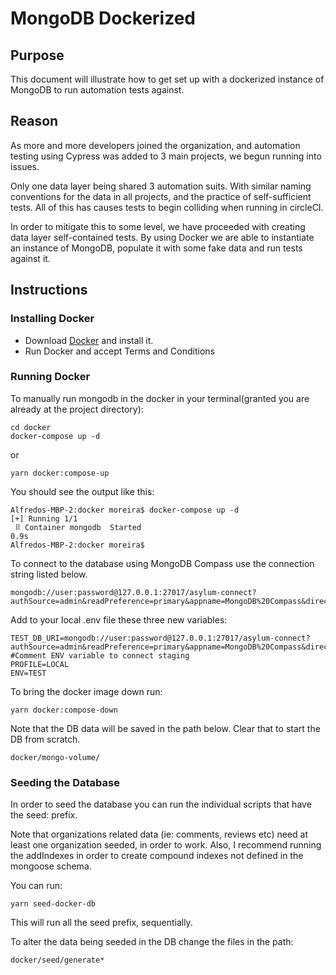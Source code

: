 # MongoDB Dockerized

## Purpose

This document will illustrate how to get set up with a dockerized instance of MongoDB to run automation tests against.

## Reason

As more and more developers joined the organization, and automation testing using Cypress was added to 3 main projects, we begun running into issues.

Only one data layer being shared 3 automation suits. With similar naming conventions for the data in all projects, and the practice of self-sufficient tests. All of this has causes tests to begin colliding when running in circleCI.

In order to mitigate this to some level, we have proceeded with creating data layer self-contained tests. By using Docker we are able to instantiate an instance of MongoDB, populate it with some fake data and run tests against it.

## Instructions

### Installing Docker

- Download [Docker](https://www.docker.com/products/docker-desktop) and install it.
- Run Docker and accept Terms and Conditions

### Running Docker

To manually run mongodb in the docker in your terminal(granted you are already at the project directory):

```
cd docker
docker-compose up -d
```

or

```
yarn docker:compose-up
```

You should see the output like this:

```
Alfredos-MBP-2:docker moreira$ docker-compose up -d
[+] Running 1/1
 ⠿ Container mongodb  Started                                               0.9s
Alfredos-MBP-2:docker moreira$
```

To connect to the database using MongoDB Compass use the connection string listed below.

```
mongodb://user:password@127.0.0.1:27017/asylum-connect?authSource=admin&readPreference=primary&appname=MongoDB%20Compass&directConnection=true&ssl=false
```

Add to your local .env file these three new variables:

```
TEST_DB_URI=mongodb://user:password@127.0.0.1:27017/asylum-connect?authSource=admin&readPreference=primary&appname=MongoDB%20Compass&directConnection=true&ssl=false
#Comment ENV variable to connect staging
PROFILE=LOCAL
ENV=TEST
```

To bring the docker image down run:

```
yarn docker:compose-down
```

Note that the DB data will be saved in the path below. Clear that to start the DB from scratch.

```
docker/mongo-volume/
```

### Seeding the Database

In order to seed the database you can run the individual scripts that have the seed: prefix.

Note that organizations related data (ie: comments, reviews etc) need at least one organization seeded, in order to work. Also, I recommend running the addIndexes in order to create compound indexes not defined in the mongoose schema.

You can run:

```
yarn seed-docker-db
```

This will run all the seed prefix, sequentially.

To alter the data being seeded in the DB change the files in the path:

```
docker/seed/generate*
```
